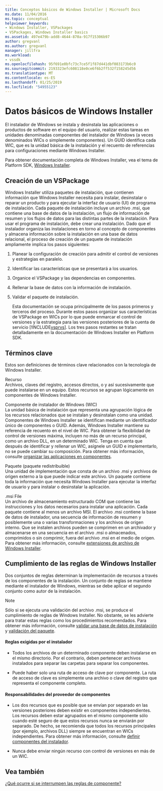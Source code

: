 ```yaml
---
title: Conceptos básicos de Windows Installer | Microsoft Docs
ms.date: 11/04/2016
ms.topic: conceptual
helpviewer_keywords:
- Windows Installer, VSPackages
- VSPackages, Windows Installer basics
ms.assetid: 497e479b-add8-4644-870a-917f15306b97
author: gregvanl
ms.author: gregvanl
manager: jillfra
ms.workload:
- vssdk
ms.openlocfilehash: 95f691e0bfc73c7ce5f1f87d441dbf083173b6c0
ms.sourcegitcommit: 2193323efc608118e0ce6f6b2ff532f158245d56
ms.translationtype: MT
ms.contentlocale: es-ES
ms.lasthandoff: 01/25/2019
ms.locfileid: "54955123"
---
```

# <a name="windows-installer-basics"></a>Datos básicos de Windows Installer
El instalador de Windows se instala y desinstala las aplicaciones o productos de software en el equipo del usuario, realizar estas tareas en unidades denominadas componentes del instalador de Windows (a veces denominados WICs o simplemente componentes). Un GUID identifica cada WIC, que es la unidad básica de la instalación y el recuento de referencias para configuraciones mediante Windows Installer.  
  
 Para obtener documentación completa de Windows Installer, vea el tema de Platform SDK, [Windows Installer](http://msdn.microsoft.com/library/aa372866.aspx).  
  
## <a name="authoring-a-vspackage"></a>Creación de un VSPackage  
 Windows Installer utiliza paquetes de instalación, que contienen información que Windows Installer necesita para instalar, desinstalar o reparar un producto y para ejecutar la interfaz de usuario (UI) de programa de instalación. Cada paquete de instalación incluye un archivo .msi, que contiene una base de datos de la instalación, un flujo de información de resumen y los flujos de datos para las distintas partes de la instalación. Para usar el programa de instalación, debe crear una instalación. Dado que el instalador organiza las instalaciones en torno al concepto de componentes y almacena información sobre la instalación en una base de datos relacional, el proceso de creación de un paquete de instalación ampliamente implica los pasos siguientes:  
  
1. Planear la configuración de creación para admitir el control de versiones y estrategias en paralelo.  
  
2. Identificar las características que se presentará a los usuarios.  
  
3. Organice el VSPackage y las dependencias en componentes.  
  
4. Rellenar la base de datos con la información de instalación.  
  
5. Validar el paquete de instalación.  
  
   Esta documentación se ocupa principalmente de los pasos primeros y terceros del proceso. Durante estos pasos organizar sus características de VSPackage en WICs por lo que puede enmarcar el control de versiones y la estrategia para las versiones posteriores de la cuenta de servicio [!INCLUDE[vsprvs](../../code-quality/includes/vsprvs_md.md)]. Los tres pasos restantes se tratan detalladamente en la documentación de Windows Installer en Platform SDK.  
  
## <a name="key-terms"></a>Términos clave  
 Estos son definiciones de términos clave relacionados con la tecnología de Windows Installer.  
  
 Recurso  
 Archivos, claves del registro, accesos directos, o y así sucesivamente que puede instalarse en un equipo. Estos recursos se agrupan lógicamente en componentes de Windows Installer.  
  
 Componente de instalador de Windows (WIC)  
 La unidad básica de instalación que representa una agrupación lógica de los recursos relacionados que se instalan y desinstalan como una unidad. Componentes de Windows Installer se identifican mediante un identificador único de componentes o GUID. Además, Windows Installer mantiene su referencia de recuento en el nivel de WIC. Para obtener la flexibilidad de control de versiones máxima, incluyen no más de un recurso principal, como un archivo DLL, en un determinado WIC. Tenga en cuenta que después de identificar y rellenar un WIC, asígnele un GUID e implementarlo, no se puede cambiar su composición. Para obtener más información, consulte [organizar las aplicaciones en componentes](/windows/desktop/Msi/organizing-applications-into-components).  
  
 Paquete (paquete redistribuible)  
 Una unidad de implementación que consta de un archivo .msi y archivos de origen externo a la que puede indicar este archivo. Un paquete contiene toda la información que necesita Windows Installer para ejecutar la interfaz de usuario y para instalar o desinstalar la aplicación.  
  
 .msi File  
 Un archivo de almacenamiento estructurado COM que contiene las instrucciones y los datos necesarios para instalar una aplicación. Cada paquete contiene al menos un archivo MSI. El archivo .msi contiene la base de datos de instalador, una secuencia de información de resumen y posiblemente una o varias transformaciones y los archivos de origen interno. Que se instalen archivos pueden se comprimen en un archivador y almacenarse en una secuencia en el archivo .msi o almacenados, comprimidos o sin comprimir, fuera del archivo .msi en el medio de origen. Para obtener más información, consulte [extensiones de archivo de Windows Installer](/windows/desktop/Msi/windows-installer-file-extensions).  
  
## <a name="windows-installer-rules-enforcement"></a>Cumplimiento de las reglas de Windows Installer  
 Dos conjuntos de reglas determinan la implementación de recursos a través de los componentes de la instalación. Un conjunto de reglas se mantiene mediante el instalador de Windows, mientras se debe aplicar el segundo conjunto como autor de la instalación.  
  
> [!NOTE]
>  Sólo si se ejecuta una validación del archivo .msi, se produce el cumplimiento de reglas de Windows Installer. No obstante, se les advierte para tratar estas reglas como los procedimientos recomendados. Para obtener más información, consulte [validar una base de datos de instalación](/windows/desktop/Msi/validating-an-installation-database) y [validación del paquete](/windows/desktop/Msi/package-validation).  
  
#### <a name="installer-enforced-rules"></a>Reglas exigidas por el instalador  
  
-   Todos los archivos de un determinado componente deben instalarse en el mismo directorio. Por el contrario, deben pertenecer archivos instalados para separar las carpetas para separar los componentes.  
  
-   Puede haber solo una ruta de acceso de clave por componente. La ruta de acceso de clave es simplemente una archivo o clave del registro que representa el componente completo.  
  
#### <a name="component-provider-responsibilities"></a>Responsabilidades del proveedor de componentes  
  
-   Los dos recursos que es posible que se envían por separado en las versiones posteriores deben existir en componentes independientes. Los recursos deben estar agrupados en el mismo componente sólo cuando esté seguro de que estos recursos nunca se enviarán por separado. De hecho, se recomienda que todos los recursos principales (por ejemplo, archivos DLL) siempre se encuentran en WICs independientes. Para obtener más información, consulte [definir componentes del instalador](/windows/desktop/Msi/defining-installer-components).  
  
-   Nunca debe enviar ningún recurso con control de versiones en más de un WIC.  
  
## <a name="see-also"></a>Vea también  
 [¿Qué ocurre si se interrumpen las reglas de componente?](/windows/desktop/Msi/what-happens-if-the-component-rules-are-broken)